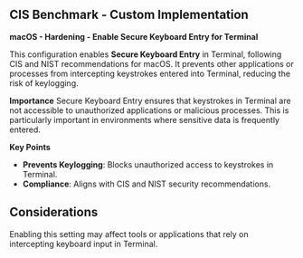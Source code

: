 ## CIS Benchmark - Custom Implementation

**macOS - Hardening - Enable Secure Keyboard Entry for Terminal**

This configuration enables **Secure Keyboard Entry** in Terminal, following CIS and NIST recommendations for macOS. 
It prevents other applications or processes from intercepting keystrokes entered into Terminal, reducing the risk of keylogging.  

**Importance**
Secure Keyboard Entry ensures that keystrokes in Terminal are not accessible to unauthorized applications or malicious processes. 
This is particularly important in environments where sensitive data is frequently entered. 

**Key Points** 
- **Prevents Keylogging**: Blocks unauthorized access to keystrokes in Terminal.  
- **Compliance**: Aligns with CIS and NIST security recommendations.  

## Considerations  
Enabling this setting may affect tools or applications that rely on intercepting keyboard input in Terminal.






